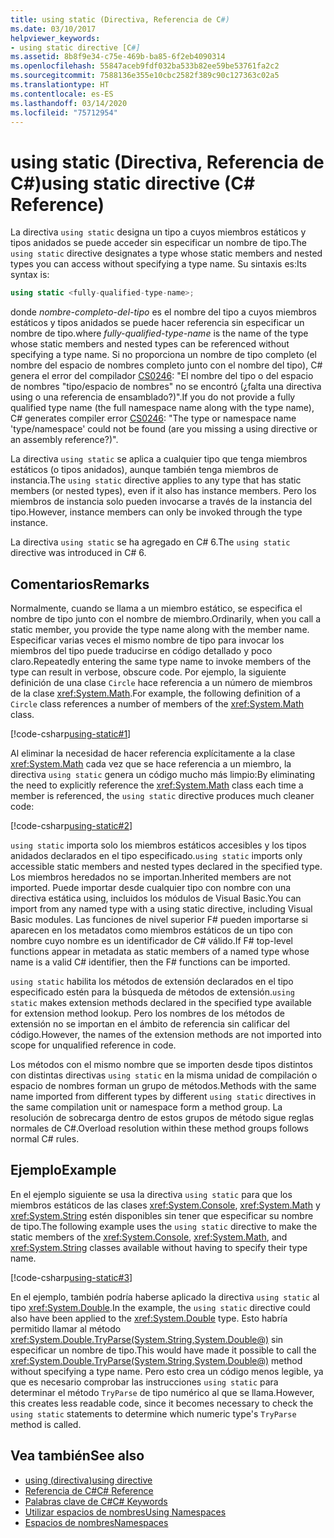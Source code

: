 ```yaml
---
title: using static (Directiva, Referencia de C#)
ms.date: 03/10/2017
helpviewer_keywords:
- using static directive [C#]
ms.assetid: 8b8f9e34-c75e-469b-ba85-6f2eb4090314
ms.openlocfilehash: 55847aceb9fdf032ba533b82ee59be53761fa2c2
ms.sourcegitcommit: 7588136e355e10cbc2582f389c90c127363c02a5
ms.translationtype: HT
ms.contentlocale: es-ES
ms.lasthandoff: 03/14/2020
ms.locfileid: "75712954"
---
```

# <a name="using-static-directive-c-reference"></a><span data-ttu-id="09cca-102">using static (Directiva, Referencia de C#)</span><span class="sxs-lookup"><span data-stu-id="09cca-102">using static directive (C# Reference)</span></span>

<span data-ttu-id="09cca-103">La directiva `using static` designa un tipo a cuyos miembros estáticos y tipos anidados se puede acceder sin especificar un nombre de tipo.</span><span class="sxs-lookup"><span data-stu-id="09cca-103">The `using static` directive designates a type whose static members and nested types you can access without specifying a type name.</span></span> <span data-ttu-id="09cca-104">Su sintaxis es:</span><span class="sxs-lookup"><span data-stu-id="09cca-104">Its syntax is:</span></span>

```csharp
using static <fully-qualified-type-name>;
```

<span data-ttu-id="09cca-105">donde *nombre-completo-del-tipo* es el nombre del tipo a cuyos miembros estáticos y tipos anidados se puede hacer referencia sin especificar un nombre de tipo.</span><span class="sxs-lookup"><span data-stu-id="09cca-105">where *fully-qualified-type-name* is the name of the type whose static members and nested types can be referenced without specifying a type name.</span></span> <span data-ttu-id="09cca-106">Si no proporciona un nombre de tipo completo (el nombre del espacio de nombres completo junto con el nombre del tipo), C# genera el error del compilador [CS0246](../compiler-messages/cs0246.md): "El nombre del tipo o del espacio de nombres "tipo/espacio de nombres" no se encontró (¿falta una directiva using o una referencia de ensamblado?)".</span><span class="sxs-lookup"><span data-stu-id="09cca-106">If you do not provide a fully qualified type name (the full namespace name along with the type name), C# generates compiler error [CS0246](../compiler-messages/cs0246.md): "The type or namespace name 'type/namespace' could not be found (are you missing a using directive or an assembly reference?)".</span></span>

<span data-ttu-id="09cca-107">La directiva `using static` se aplica a cualquier tipo que tenga miembros estáticos (o tipos anidados), aunque también tenga miembros de instancia.</span><span class="sxs-lookup"><span data-stu-id="09cca-107">The `using static` directive applies to any type that has static members (or nested types), even if it also has instance members.</span></span> <span data-ttu-id="09cca-108">Pero los miembros de instancia solo pueden invocarse a través de la instancia del tipo.</span><span class="sxs-lookup"><span data-stu-id="09cca-108">However, instance members can only be invoked through the type instance.</span></span>

<span data-ttu-id="09cca-109">La directiva `using static` se ha agregado en C# 6.</span><span class="sxs-lookup"><span data-stu-id="09cca-109">The `using static` directive was introduced in C# 6.</span></span>

## <a name="remarks"></a><span data-ttu-id="09cca-110">Comentarios</span><span class="sxs-lookup"><span data-stu-id="09cca-110">Remarks</span></span>

<span data-ttu-id="09cca-111">Normalmente, cuando se llama a un miembro estático, se especifica el nombre de tipo junto con el nombre de miembro.</span><span class="sxs-lookup"><span data-stu-id="09cca-111">Ordinarily, when you call a static member, you provide the type name along with the member name.</span></span> <span data-ttu-id="09cca-112">Especificar varias veces el mismo nombre de tipo para invocar los miembros del tipo puede traducirse en código detallado y poco claro.</span><span class="sxs-lookup"><span data-stu-id="09cca-112">Repeatedly entering the same type name to invoke members of the type can result in verbose, obscure code.</span></span> <span data-ttu-id="09cca-113">Por ejemplo, la siguiente definición de una clase `Circle` hace referencia a un número de miembros de la clase <xref:System.Math>.</span><span class="sxs-lookup"><span data-stu-id="09cca-113">For example, the following definition of a `Circle` class references a number of members of the <xref:System.Math> class.</span></span>

[!code-csharp[using-static#1](~/samples/snippets/csharp/language-reference/keywords/using/using-static1.cs#1)]

<span data-ttu-id="09cca-114">Al eliminar la necesidad de hacer referencia explícitamente a la clase <xref:System.Math> cada vez que se hace referencia a un miembro, la directiva `using static` genera un código mucho más limpio:</span><span class="sxs-lookup"><span data-stu-id="09cca-114">By eliminating the need to explicitly reference the <xref:System.Math> class each time a member is referenced, the `using static` directive produces much cleaner code:</span></span>

[!code-csharp[using-static#2](~/samples/snippets/csharp/language-reference/keywords/using/using-static2.cs#1)]

<span data-ttu-id="09cca-115">`using static` importa solo los miembros estáticos accesibles y los tipos anidados declarados en el tipo especificado.</span><span class="sxs-lookup"><span data-stu-id="09cca-115">`using static` imports only accessible static members and nested types declared in the specified type.</span></span>  <span data-ttu-id="09cca-116">Los miembros heredados no se importan.</span><span class="sxs-lookup"><span data-stu-id="09cca-116">Inherited members are not imported.</span></span>  <span data-ttu-id="09cca-117">Puede importar desde cualquier tipo con nombre con una directiva estática using, incluidos los módulos de Visual Basic.</span><span class="sxs-lookup"><span data-stu-id="09cca-117">You can import from any named type with a using static directive, including Visual Basic modules.</span></span>  <span data-ttu-id="09cca-118">Las funciones de nivel superior F# pueden importarse si aparecen en los metadatos como miembros estáticos de un tipo con nombre cuyo nombre es un identificador de C# válido.</span><span class="sxs-lookup"><span data-stu-id="09cca-118">If F# top-level functions appear in metadata as static members of a named type whose name is a valid C# identifier, then the F# functions can be imported.</span></span>

 <span data-ttu-id="09cca-119">`using static` habilita los métodos de extensión declarados en el tipo especificado estén para la búsqueda de métodos de extensión.</span><span class="sxs-lookup"><span data-stu-id="09cca-119">`using static` makes extension methods declared in the specified type available for extension method lookup.</span></span>  <span data-ttu-id="09cca-120">Pero los nombres de los métodos de extensión no se importan en el ámbito de referencia sin calificar del código.</span><span class="sxs-lookup"><span data-stu-id="09cca-120">However, the names of the extension methods are not imported into scope for unqualified reference in code.</span></span>

 <span data-ttu-id="09cca-121">Los métodos con el mismo nombre que se importen desde tipos distintos con distintas directivas `using static` en la misma unidad de compilación o espacio de nombres forman un grupo de métodos.</span><span class="sxs-lookup"><span data-stu-id="09cca-121">Methods with the same name imported from different types by different `using static` directives in the same compilation unit or namespace form a method group.</span></span>  <span data-ttu-id="09cca-122">La resolución de sobrecarga dentro de estos grupos de método sigue reglas normales de C#.</span><span class="sxs-lookup"><span data-stu-id="09cca-122">Overload resolution within these method groups follows normal C# rules.</span></span>

## <a name="example"></a><span data-ttu-id="09cca-123">Ejemplo</span><span class="sxs-lookup"><span data-stu-id="09cca-123">Example</span></span>

<span data-ttu-id="09cca-124">En el ejemplo siguiente se usa la directiva `using static` para que los miembros estáticos de las clases <xref:System.Console>, <xref:System.Math> y <xref:System.String> estén disponibles sin tener que especificar su nombre de tipo.</span><span class="sxs-lookup"><span data-stu-id="09cca-124">The following example uses the `using static` directive to make the static members of the <xref:System.Console>, <xref:System.Math>, and <xref:System.String> classes available without having to specify their type name.</span></span>

[!code-csharp[using-static#3](~/samples/snippets/csharp/language-reference/keywords/using/using-static3.cs)]

<span data-ttu-id="09cca-125">En el ejemplo, también podría haberse aplicado la directiva `using static` al tipo <xref:System.Double>.</span><span class="sxs-lookup"><span data-stu-id="09cca-125">In the example, the `using static` directive could also have been applied to the <xref:System.Double> type.</span></span> <span data-ttu-id="09cca-126">Esto habría permitido llamar al método <xref:System.Double.TryParse(System.String,System.Double@)> sin especificar un nombre de tipo.</span><span class="sxs-lookup"><span data-stu-id="09cca-126">This would have made it possible to call the <xref:System.Double.TryParse(System.String,System.Double@)> method without specifying a type name.</span></span> <span data-ttu-id="09cca-127">Pero esto crea un código menos legible, ya que es necesario comprobar las instrucciones `using static` para determinar el método `TryParse` de tipo numérico al que se llama.</span><span class="sxs-lookup"><span data-stu-id="09cca-127">However, this creates less readable code, since it becomes necessary to check the `using static` statements to determine which numeric type's `TryParse` method is called.</span></span>

## <a name="see-also"></a><span data-ttu-id="09cca-128">Vea también</span><span class="sxs-lookup"><span data-stu-id="09cca-128">See also</span></span>

- [<span data-ttu-id="09cca-129">using (directiva)</span><span class="sxs-lookup"><span data-stu-id="09cca-129">using directive</span></span>](using-directive.md)
- [<span data-ttu-id="09cca-130">Referencia de C#</span><span class="sxs-lookup"><span data-stu-id="09cca-130">C# Reference</span></span>](../index.md)
- [<span data-ttu-id="09cca-131">Palabras clave de C#</span><span class="sxs-lookup"><span data-stu-id="09cca-131">C# Keywords</span></span>](index.md)
- [<span data-ttu-id="09cca-132">Utilizar espacios de nombres</span><span class="sxs-lookup"><span data-stu-id="09cca-132">Using Namespaces</span></span>](../../programming-guide/namespaces/using-namespaces.md)
- [<span data-ttu-id="09cca-133">Espacios de nombres</span><span class="sxs-lookup"><span data-stu-id="09cca-133">Namespaces</span></span>](../../programming-guide/namespaces/index.md)
